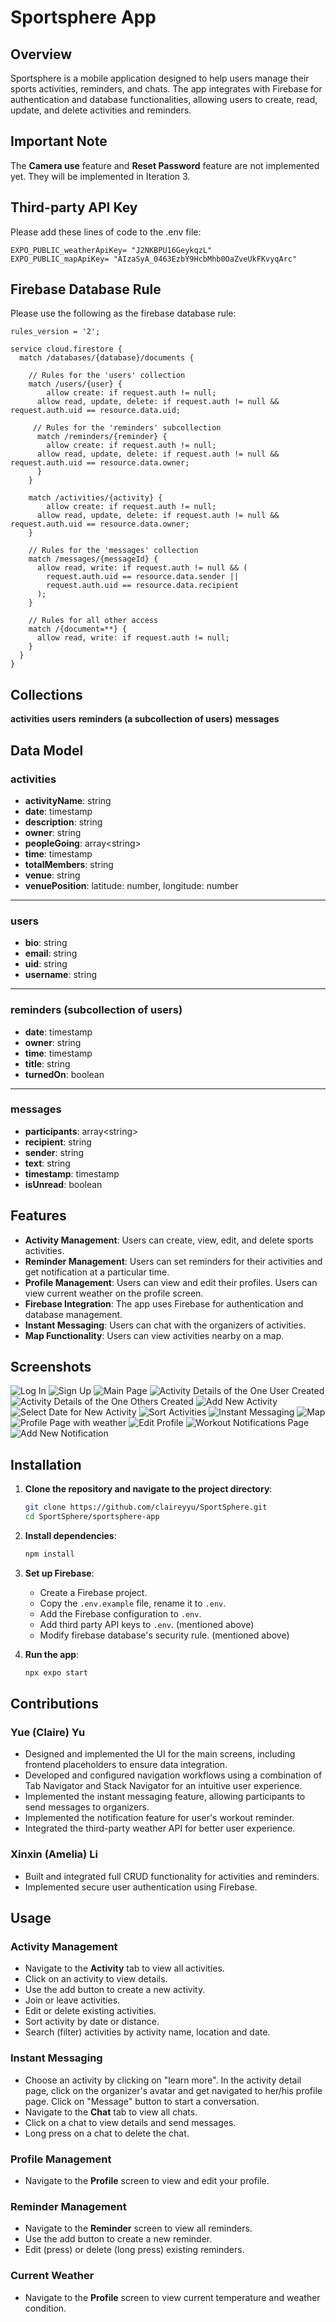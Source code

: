 # Sportsphere App

## Overview

Sportsphere is a mobile application designed to help users manage their sports activities, reminders, and chats. The app integrates with Firebase for authentication and database functionalities, allowing users to create, read, update, and delete activities and reminders.

## Important Note
The **Camera use** feature and **Reset Password** feature are not implemented yet.
They will be implemented in Iteration 3.

## Third-party API Key
Please add these lines of code to the .env file:

```
EXPO_PUBLIC_weatherApiKey= "J2NKBPU16GeykqzL"
EXPO_PUBLIC_mapApiKey= "AIzaSyA_0463EzbY9HcbMhb0OaZveUkFKvyqArc"
```

## Firebase Database Rule
Please use the following as the firebase database rule:
```
rules_version = '2';

service cloud.firestore {
  match /databases/{database}/documents {

    // Rules for the 'users' collection
    match /users/{user} {
   		allow create: if request.auth != null;
      allow read, update, delete: if request.auth != null && request.auth.uid == resource.data.uid;

     // Rules for the 'reminders' subcollection
      match /reminders/{reminder} {
    	allow create: if request.auth != null;
      allow read, update, delete: if request.auth != null && request.auth.uid == resource.data.owner;
      }
    }

    match /activities/{activity} {
    	allow create: if request.auth != null;
      allow read, update, delete: if request.auth != null && request.auth.uid == resource.data.owner;
    }

    // Rules for the 'messages' collection
    match /messages/{messageId} {
      allow read, write: if request.auth != null && (
        request.auth.uid == resource.data.sender || 
        request.auth.uid == resource.data.recipient
      );
    }

    // Rules for all other access
    match /{document=**} {
      allow read, write: if request.auth != null;
    }
  }
}

```

## Collections
**activities**
**users**
**reminders (a subcollection of users)**
**messages**


## **Data Model**

### **activities**
- **activityName**: string  
- **date**: timestamp  
- **description**: string  
- **owner**: string  
- **peopleGoing**: array\<string>  
- **time**: timestamp  
- **totalMembers**: string  
- **venue**: string  
- **venuePosition**: latitude: number, longitude: number  

---

### **users**
- **bio**: string  
- **email**: string  
- **uid**: string  
- **username**: string  

---

### **reminders** (subcollection of users)
- **date**: timestamp  
- **owner**: string  
- **time**: timestamp  
- **title**: string  
- **turnedOn**: boolean  

---

### **messages**
- **participants**: array\<string>  
- **recipient**: string  
- **sender**: string  
- **text**: string  
- **timestamp**: timestamp  
- **isUnread**: boolean  

## Features

- **Activity Management**: Users can create, view, edit, and delete sports activities.
- **Reminder Management**: Users can set reminders for their activities and get notification at a particular time.
- **Profile Management**: Users can view and edit their profiles. Users can view current weather on the profile screen.
- **Firebase Integration**: The app uses Firebase for authentication and database management.
- **Instant Messaging**: Users can chat with the organizers of activities.
- **Map Functionality**: Users can view activities nearby on a map.


## Screenshots

![Log In](https://github.com/user-attachments/assets/f4030bfb-3247-459d-8077-8dc5cb71cc63)
![Sign Up](https://github.com/user-attachments/assets/0d380243-a19a-4b7f-8994-b12b1357e5cd)
![Main Page](https://github.com/user-attachments/assets/24f794fe-92ed-445c-a521-c118da8e8db7)
![Activity Details of the One User Created](https://github.com/user-attachments/assets/9d450fab-06dd-4011-adf4-fe2ef5720fa1)
![Activity Details of the One Others Created](https://github.com/user-attachments/assets/716a6f41-d012-43aa-b82d-5cb427a36e6d)
![Add New Activity](https://github.com/user-attachments/assets/bbb9b7e0-f142-4d02-8d83-b4d4d6c0ed42)
![Select Date for New Activity](https://github.com/user-attachments/assets/bda989c2-a310-4ddb-b4df-d55a66779fec)
![Sort Activities](https://github.com/user-attachments/assets/2d544a98-4802-43d1-9303-4e6e4b49db4d)
![Instant Messaging](https://github.com/user-attachments/assets/89e45f72-22ee-4dc2-9fd4-b19a5b41f398)
![Map](https://github.com/user-attachments/assets/8aa3f221-cba4-420c-b345-a41cd2023ce4)
![Profile Page with weather](https://github.com/user-attachments/assets/9c18ffa9-7750-4bd5-86a5-92b6823aa70d)
![Edit Profile](https://github.com/user-attachments/assets/24d3821c-3bb9-44bf-81ab-c6c7378c30fd)
![Workout Notifications Page](https://github.com/user-attachments/assets/d1f681c0-066a-4911-bb12-e75bde19e0fd)
![Add New Notification](https://github.com/user-attachments/assets/e65b2645-1999-473d-b7cb-7a1017bd1972)


## Installation

1. **Clone the repository and navigate to the project directory**:

   ```sh
   git clone https://github.com/claireyyu/SportSphere.git
   cd SportSphere/sportsphere-app
   ```

2. **Install dependencies**:

   ```sh
   npm install
   ```

3. **Set up Firebase**:

   - Create a Firebase project.
   - Copy the `.env.example` file, rename it to `.env`.
   - Add the Firebase configuration to `.env`.
   - Add third party API keys to `.env`. (mentioned above)
   - Modify firebase database's security rule. (mentioned above)

4. **Run the app**:

   ```sh
   npx expo start
   ```

## Contributions

### Yue (Claire) Yu

- Designed and implemented the UI for the main screens, including frontend placeholders to ensure data integration.
- Developed and configured navigation workflows using a combination of Tab Navigator and Stack Navigator for an intuitive user experience.
- Implemented the instant messaging feature, allowing participants to send messages to organizers.
- Implemented the notification feature for user's workout reminder.
- Integrated the third-party weather API for better user experience.

### Xinxin (Amelia) Li

- Built and integrated full CRUD functionality for activities and reminders.
- Implemented secure user authentication using Firebase.

## Usage

### Activity Management

- Navigate to the **Activity** tab to view all activities.
- Click on an activity to view details.
- Use the add button to create a new activity.
- Join or leave activities.
- Edit or delete existing activities.
- Sort activity by date or distance.
- Search (filter) activities by activity name, location and date.

### Instant Messaging

- Choose an activity by clicking on "learn more". In the activity detail page, click on the organizer's avatar and get navigated to her/his profile page. Click on "Message" button to start a conversation.
- Navigate to the **Chat** tab to view all chats.
- Click on a chat to view details and send messages.
- Long press on a chat to delete the chat.

### Profile Management

- Navigate to the **Profile** screen to view and edit your profile.

### Reminder Management

- Navigate to the **Reminder** screen to view all reminders.
- Use the add button to create a new reminder.
- Edit (press) or delete (long press) existing reminders.

### Current Weather

- Navigate to the **Profile** screen to view current temperature and weather condition.
